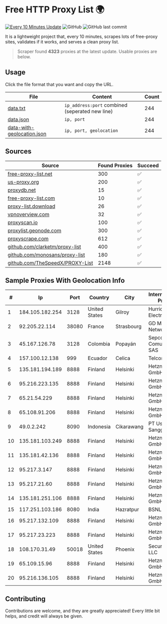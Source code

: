 
# Free HTTP Proxy List 🌍

[![Every 10 Minutes Update](https://github.com/mertguvencli/http-proxy-list/actions/workflows/main.yml/badge.svg?branch=main)](https://github.com/mertguvencli/http-proxy-list/actions/workflows/main.yml)
![GitHub](https://img.shields.io/github/license/mertguvencli/http-proxy-list)
![GitHub last commit](https://img.shields.io/github/last-commit/mertguvencli/http-proxy-list)

It is a lightweight project that, every 10 minutes, scrapes lots of free-proxy sites, validates if it works, and serves a clean proxy list.


> Scraper found **4323** proxies at the latest update. Usable proxies are below.

## Usage

Click the file format that you want and copy the URL.


|File|Content|Count|
|----|-------|-----|
|[data.txt](https://raw.githubusercontent.com/mertguvencli/http-proxy-list/main/proxy-list/data.txt)|`ip_address:port` combined (seperated new line)|244|
|[data.json](https://raw.githubusercontent.com/mertguvencli/http-proxy-list/main/proxy-list/data.json)|`ip, port`|244|
|[data-with-geolocation.json](https://raw.githubusercontent.com/mertguvencli/http-proxy-list/main/proxy-list/data-with-geolocation.json)|`ip, port, geolocation`|244|

## Sources

|Source|Found Proxies|Succeed|
|------|-------------|-------|
|[free-proxy-list.net](https://free-proxy-list.net)|300|✅|
|[us-proxy.org](https://www.us-proxy.org)|200|✅|
|[proxydb.net](http://proxydb.net)|15|✅|
|[free-proxy-list.com](https://free-proxy-list.com/?page=&port=&type%5B%5D=http&type%5B%5D=https&up_time=0&search=Search)|10|✅|
|[proxy-list.download](https://www.proxy-list.download/HTTP)|26|✅|
|[vpnoverview.com](https://vpnoverview.com/privacy/anonymous-browsing/free-proxy-servers)|32|✅|
|[proxyscan.io](https://www.proxyscan.io)|100|✅|
|[proxylist.geonode.com](https://proxylist.geonode.com/api/proxy-list?limit=300&page=1&sort_by=lastChecked&sort_type=desc&protocols=http,https)|300|✅|
|[proxyscrape.com](https://api.proxyscrape.com/v2/?request=displayproxies&protocol=http&timeout=10000&country=all&ssl=all&anonymity=all)|612|✅|
|[github.com/clarketm/proxy-list](https://raw.githubusercontent.com/clarketm/proxy-list/master/proxy-list-raw.txt)|400|✅|
|[github.com/monosans/proxy-list](https://raw.githubusercontent.com/monosans/proxy-list/main/proxies/http.txt)|180|✅|
|[github.com/TheSpeedX/PROXY-List](https://raw.githubusercontent.com/TheSpeedX/PROXY-List/master/http.txt)|2148|✅|


## Sample Proxies With Geolocation Info

|#|Ip|Port|Country|City|Internet Service Provider|
|-|--|----|-------|----|-------------------------|
|1|184.105.182.254|3128|United States|Gilroy|Hurricane Electric LLC|
|2|92.205.22.114|38080|France|Strasbourg|GD MASS Network|
|3|45.167.126.78|3128|Colombia|Popayán|Sepcom Comunicaciones SAS|
|4|157.100.12.138|999|Ecuador|Celica|Telconet S.A|
|5|135.181.194.189|8888|Finland|Helsinki|Hetzner Online GmbH|
|6|95.216.223.135|8888|Finland|Helsinki|Hetzner Online GmbH|
|7|65.21.54.229|8888|Finland|Helsinki|Hetzner Online GmbH|
|8|65.108.91.206|8888|Finland|Helsinki|Hetzner Online GmbH|
|9|49.0.2.242|8090|Indonesia|Cikarawang|PT Usaha Adi Sanggoro|
|10|135.181.103.249|8888|Finland|Helsinki|Hetzner Online GmbH|
|11|135.181.42.136|8888|Finland|Helsinki|Hetzner Online GmbH|
|12|95.217.3.147|8888|Finland|Helsinki|Hetzner Online GmbH|
|13|95.217.21.60|8888|Finland|Helsinki|Hetzner Online GmbH|
|14|135.181.251.106|8888|Finland|Helsinki|Hetzner Online GmbH|
|15|117.251.103.186|8080|India|Hazratpur|BSNL Internet|
|16|95.217.132.109|8888|Finland|Helsinki|Hetzner Online GmbH|
|17|95.217.23.223|8888|Finland|Helsinki|Hetzner Online GmbH|
|18|108.170.31.49|50018|United States|Phoenix|Secured Servers LLC|
|19|65.109.15.96|8888|Finland|Helsinki|Hetzner Online GmbH|
|20|95.216.136.105|8888|Finland|Helsinki|Hetzner Online GmbH|



## Contributing

Contributions are welcome, and they are greatly appreciated! Every
little bit helps, and credit will always be given.

